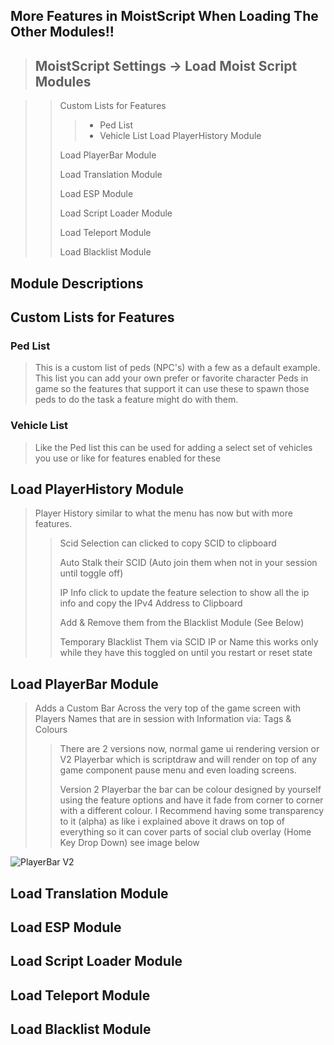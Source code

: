 ## More Features in MoistScript When Loading The Other Modules!!

> ## MoistScript Settings -> Load Moist Script Modules

> > Custom Lists for Features
> > 
> > > -   Ped List
> > > -   Vehicle List Load PlayerHistory Module
> > 
> > Load PlayerBar Module
> > 
> > Load Translation Module
> > 
> > Load ESP Module
> > 
> > Load Script Loader Module
> > 
> > Load Teleport Module
> > 
> > Load Blacklist Module

## Module Descriptions

## Custom Lists for Features

### Ped List

> This is a custom list of peds (NPC's) with a few as a default example. This list you can add your own prefer or favorite character Peds in game so the features that support it can use these to spawn those peds to do the task a feature might do with them.

### Vehicle List

> Like the Ped list this can be used for adding a select set of vehicles you use or like for features enabled for these

## Load PlayerHistory Module

> Player History similar to what the menu has now but with more features.
> 
> > Scid Selection can clicked to copy SCID to clipboard
> > 
> > Auto Stalk their SCID (Auto join them when not in your session until toggle off)
> > 
> > IP Info click to update the feature selection to show all the ip info and copy the IPv4 Address to Clipboard
> > 
> > Add & Remove them from the Blacklist Module (See Below)
> > 
> > Temporary Blacklist Them via SCID IP or Name this works only while they have this toggled on until you restart or reset state

## Load PlayerBar Module

> Adds a Custom Bar Across the very top of the game screen with Players Names that are in session with Information via: Tags & Colours
> 
> > There are 2 versions now, normal game ui rendering version or V2 Playerbar which is scriptdraw and will render on top of any game component pause menu and even loading screens.
> > 
> > Version 2 Playerbar the bar can be colour designed by yourself using the feature options and have it fade from corner to corner with a different colour. I Recommend having some transparency to it (alpha) as like i explained above it draws on top of everything so it can cover parts of social club overlay (Home Key Drop Down) see image below

![PlayerBar V2](https://camo.githubusercontent.com/e003353feb853decafd34548fe6c7f92dffc2a33f2b51b10602dc439ae0da677/68747470733a2f2f6d656469612e646973636f72646170702e6e65742f6174746163686d656e74732f313130393532353733373131323837303935342f313132353636323639353833323638323537362f696d6167652e706e67)

## Load Translation Module

## Load ESP Module

## Load Script Loader Module

## Load Teleport Module

## Load Blacklist Module